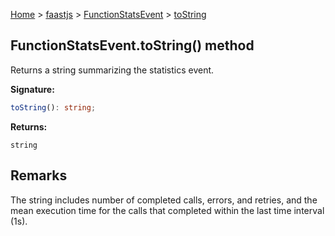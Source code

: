 [Home](./index) &gt; [faastjs](./faastjs.md) &gt; [FunctionStatsEvent](./faastjs.functionstatsevent.md) &gt; [toString](./faastjs.functionstatsevent.tostring.md)

## FunctionStatsEvent.toString() method

Returns a string summarizing the statistics event.

<b>Signature:</b>

```typescript
toString(): string;
```
<b>Returns:</b>

`string`

## Remarks

The string includes number of completed calls, errors, and retries, and the mean execution time for the calls that completed within the last time interval (1s).


